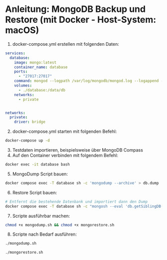 # Anleitung: MongoDB Backup und Restore (mit Docker - Host-System: macOS)

1. docker-compose.yml erstellen mit folgenden Daten:
```yml
services:
  database:
    image: mongo:latest
    container_name: database
    ports:
      - "27017:27017"
    command: mongod --logpath /var/log/mongodb/mongod.log --logappend --quiet --setParameter logLevel=2 # Log-Meldungen auf Fehler
    volumes:
      - ./database:/data/db
    networks:
      - private


networks:
  private:
    driver: bridge

```
2. docker-compose.yml starten mit folgenden Befehl:
```bash
docker-compose up -d
```
3. Testdaten importieren, beispielsweise über MongoDB Compass
4. Auf den Container verbinden mit folgendem Befehl:
```bash
docker exec -it database bash
```
5. MongoDump Script bauen:
```bash
docker compose exec -T database sh -c 'mongodump --archive' > db.dump
```
6. Restore Script bauen:
```bash
# Entfernt die bestehende Datenbank und importiert dann den Dump
docker compose exec -T database sh -c "mongosh --eval 'db.getSiblingDB(\"user\").dropDatabase()' && mongorestore --archive" < db.dump
```
7. Scripte ausführbar machen:
```bash
chmod +x mongodump.sh && chmod +x mongorestore.sh
```
8. Scripte nach Bedarf ausführen:
```bash
./mongodump.sh

./mongorestore.sh
```

